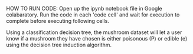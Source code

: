 HOW TO RUN CODE: Open up the ipynb notebook file in Google colabaratory. Run the code in each 'code cell' and wait for execution to complete before executing following cells.

Using a classification decision tree, the mushroom dataset will let a user know if a mushroom they have chosen is either poisonous (P) or edible (e) using the decision tree induction algorithm. 
